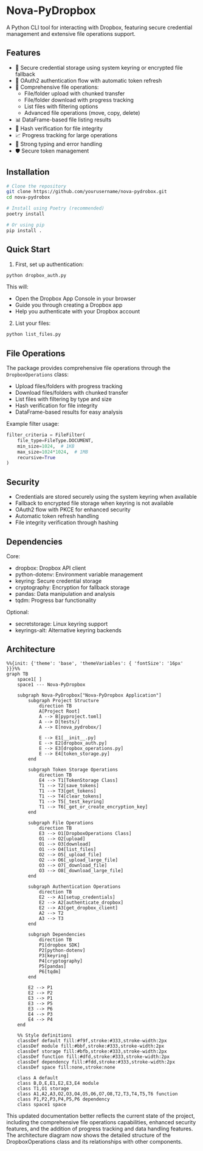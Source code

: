 # Nova-PyDropbox

A Python CLI tool for interacting with Dropbox, featuring secure credential management and extensive file operations support.

## Features

- 🔐 Secure credential storage using system keyring or encrypted file fallback
- 🔄 OAuth2 authentication flow with automatic token refresh
- 📁 Comprehensive file operations:
  - File/folder upload with chunked transfer
  - File/folder download with progress tracking
  - List files with filtering options
  - Advanced file operations (move, copy, delete)
- 📊 DataFrame-based file listing results
- 🎯 Hash verification for file integrity
- 📈 Progress tracking for large operations
- 💪 Strong typing and error handling
- 🛡️ Secure token management

## Installation

```bash
# Clone the repository
git clone https://github.com/yourusername/nova-pydrobox.git
cd nova-pydrobox

# Install using Poetry (recommended)
poetry install

# Or using pip
pip install .
```

## Quick Start

1. First, set up authentication:
```bash
python dropbox_auth.py
```
This will:
- Open the Dropbox App Console in your browser
- Guide you through creating a Dropbox app
- Help you authenticate with your Dropbox account

2. List your files:
```bash
python list_files.py
```

## File Operations

The package provides comprehensive file operations through the `DropboxOperations` class:

- Upload files/folders with progress tracking
- Download files/folders with chunked transfer
- List files with filtering by type and size
- Hash verification for file integrity
- DataFrame-based results for easy analysis

Example filter usage:
```python
filter_criteria = FileFilter(
    file_type=FileType.DOCUMENT,
    min_size=1024,  # 1KB
    max_size=1024*1024,  # 1MB
    recursive=True
)
```

## Security

- Credentials are stored securely using the system keyring when available
- Fallback to encrypted file storage when keyring is not available
- OAuth2 flow with PKCE for enhanced security
- Automatic token refresh handling
- File integrity verification through hashing

## Dependencies

Core:
- dropbox: Dropbox API client
- python-dotenv: Environment variable management
- keyring: Secure credential storage
- cryptography: Encryption for fallback storage
- pandas: Data manipulation and analysis
- tqdm: Progress bar functionality

Optional:
- secretstorage: Linux keyring support
- keyrings-alt: Alternative keyring backends

## Architecture

```mermaid
%%{init: {'theme': 'base', 'themeVariables': { 'fontSize': '16px' }}}%%
graph TB
    space1[ ]
    space1 --- Nova-PyDropbox

    subgraph Nova-PyDropbox["Nova-PyDropbox Application"]
        subgraph Project Structure
            direction TB
            A[Project Root]
            A --> B[pyproject.toml]
            A --> D[tests/]
            A --> E[nova_pydrobox/]

            E --> E1[__init__.py]
            E --> E2[dropbox_auth.py]
            E --> E3[dropbox_operations.py]
            E --> E4[token_storage.py]
        end

        subgraph Token Storage Operations
            direction TB
            E4 --> T1[TokenStorage Class]
            T1 --> T2[save_tokens]
            T1 --> T3[get_tokens]
            T1 --> T4[clear_tokens]
            T1 --> T5[_test_keyring]
            T1 --> T6[_get_or_create_encryption_key]
        end

        subgraph File Operations
            direction TB
            E3 --> O1[DropboxOperations Class]
            O1 --> O2[upload]
            O1 --> O3[download]
            O1 --> O4[list_files]
            O2 --> O5[_upload_file]
            O2 --> O6[_upload_large_file]
            O3 --> O7[_download_file]
            O3 --> O8[_download_large_file]
        end

        subgraph Authentication Operations
            direction TB
            E2 --> A1[setup_credentials]
            E2 --> A2[authenticate_dropbox]
            E2 --> A3[get_dropbox_client]
            A2 --> T2
            A3 --> T3
        end

        subgraph Dependencies
            direction TB
            P1[dropbox SDK]
            P2[python-dotenv]
            P3[keyring]
            P4[cryptography]
            P5[pandas]
            P6[tqdm]
        end

        E2 --> P1
        E2 --> P2
        E3 --> P1
        E3 --> P5
        E3 --> P6
        E4 --> P3
        E4 --> P4
    end

    %% Style definitions
    classDef default fill:#f9f,stroke:#333,stroke-width:2px
    classDef module fill:#bbf,stroke:#333,stroke-width:2px
    classDef storage fill:#bfb,stroke:#333,stroke-width:2px
    classDef function fill:#dfd,stroke:#333,stroke-width:2px
    classDef dependency fill:#fdd,stroke:#333,stroke-width:2px
    classDef space fill:none,stroke:none

    class A default
    class B,D,E,E1,E2,E3,E4 module
    class T1,O1 storage
    class A1,A2,A3,O2,O3,O4,O5,O6,O7,O8,T2,T3,T4,T5,T6 function
    class P1,P2,P3,P4,P5,P6 dependency
    class space1 space
```

This updated documentation better reflects the current state of the project, including the comprehensive file operations capabilities, enhanced security features, and the addition of progress tracking and data handling features. The architecture diagram now shows the detailed structure of the DropboxOperations class and its relationships with other components.
